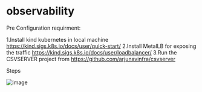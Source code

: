 # observability

Pre Configuration requirment:

1.Install kind kubernetes in local machine https://kind.sigs.k8s.io/docs/user/quick-start/
2.Install MetalLB for exposing the traffic https://kind.sigs.k8s.io/docs/user/loadbalancer/
3.Run the CSVSERVER  project from https://github.com/arjunavinfra/csvserver

Steps


![image](https://user-images.githubusercontent.com/118735091/204282982-6e47d41e-421e-4950-b18d-e97271aa2b31.png)
